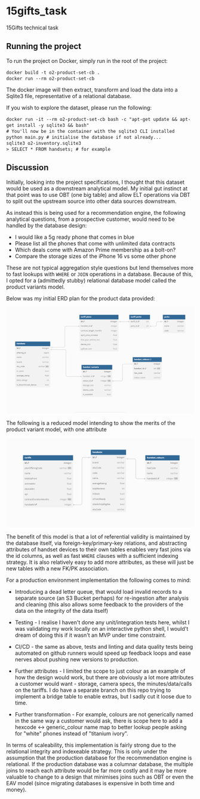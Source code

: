 # 15gifts_task
15Gifts technical task

## Running the project

To run the project on Docker, simply run in the root of the project:
```
docker build -t o2-product-set-cb .
docker run --rm o2-product-set-cb 
```

The docker image will then extract, transform and load the data into a Sqlite3 file, representative of a relational database. 

If you wish to explore the dataset, please run the following:

```
docker run -it --rm o2-product-set-cb bash -c "apt-get update && apt-get install -y sqlite3 && bash"
# You'll now be in the container with the sqlite3 CLI installed
python main.py # initialise the database if not already...
sqlite3 o2-inventory.sqlite3
> SELECT * FROM handsets; # for example
```

## Discussion

Initially, looking into the project specifications, I thought that this dataset would be used as a downstream analytical model. My initial gut instinct at that point was to use OBT (one big table) and allow ELT operations via DBT to split out the upstream source into other data sources downstream.

As instead this is being used for a recommendation engine, the following analytical questions, from a prospective customer, would need to be handled by the database design:

* I would like a 5g ready phone that comes in blue
* Please list all the phones that come with unlimited data contracts
* Which deals come with Amazon Prime membership as a bolt-on?
* Compare the storage sizes of the iPhone 16 vs some other phone

These are not typical aggregation style questions but lend themselves more to fast lookups with `WHERE` or `JOIN` operations in a database. Because of this, I opted for a (admittedly stubby) relational database model called the product variants model.

Below was my initial ERD plan for the product data provided:

![alt text](erd_before.png)

The following is a reduced model intending to show the merits of the product variant model, with one attribute

![alt text also](erd_after.png)

The benefit of this model is that a lot of referential validity is maintained by the database itself, via foreign-key/primary-key relations, and abstracting attributes of handset devices to their own tables enables very fast joins via the id columns, as well as fast `WHERE` clauses with a sufficient indexing strategy. It is also relatively easy to add more attributes, as these will just be new tables with a new FK/PK association.

For a production environment implementation the following comes to mind:

* Introducing a dead letter queue, that would load invalid records to a separate source (an S3 Bucket perhaps) for re-ingestion after analysis and cleaning (this also allows some feedback to the providers of the data on the integrity of the data itself)

* Testing - I realise I haven't done any unit/integration tests here, whilst I was validating my work locally on an interactive python shell, I would't dream of doing this if it wasn't an MVP under time constraint.

* CI/CD - the same as above, tests and linting and data quality tests being automated on github runners would speed up feedback loops and ease nerves about pushing new versions to production.

* Further attributes - I limited the scope to just colour as an example of how the design would work, but there are obviously a lot more attributes a customer would want - storage, camera specs, the minutes/data/calls on the tariffs. I do have a separate branch on this repo trying to implement a bridge table to enable extras, but I sadly cut it loose due to time.

* Further transformation - For example, colours are not generically named in the same way a customer would ask, there is scope here to add a hexcode <-> generic_colour name map to better lookup people asking for "white" phones instead of "titanium ivory".

In terms of scaleability, this implementation is fairly strong due to the relational integrity and indexeable strategy. This is only under the assumption that the production database for the recommendation engine is relational. If the production database was a columnar database, the multiple joins to reach each attribute would be far more costly and it may be more valuable to change to a design that minimises joins such as OBT or even the EAV model (since migrating databases is expensive in both time and money).


